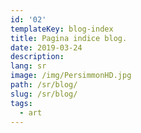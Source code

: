 ```yaml
---
id: '02'
templateKey: blog-index
title: Pagina indice blog.
date: 2019-03-24
description: 
lang: sr
image: /img/PersimmonHD.jpg
path: /sr/blog/
slug: /sr/blog/
tags:
  - art
---
```

